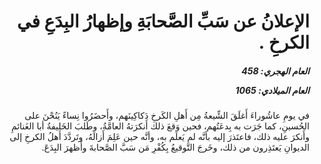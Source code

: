 <h1 dir="rtl">الإعلانُ عن سَبِّ الصَّحابَةِ وإظهارُ البِدَعِ في الكرخِ .</h1>

<h5 dir="rtl">العام الهجري:  458

العام الميلادي: 1065

</h5>

<p dir="rtl">في يومِ عاشُوراءَ أَغلَقَ الشِّيعةُ مِن أَهلِ الكَرخِ دَكاكِينَهم، وأَحضَرُوا نِساءً يَنُحْنَ على الحُسينِ، كما جَرَت به بِدعَتُهم، فحين وَقعَ ذلك أَنكرَتهُ العامَّةُ، وطَلبَ الخَليفةُ أبا الغَنائمِ وأَنكرَ عليه ذلك، فاعتَذرَ إليه بأنَّه لم يَعلَم به، وأنَّه حين عَلِمَ أَزالَهُ، وتَردَّدَ أَهلُ الكرخِ إلى الديوانِ يَعتَذِرون من ذلك، وخَرجَ التَّوقيعُ بِكُفْرِ مَن سَبَّ الصَّحابةَ وأَظهرَ البِدَعَ.</p></br>
